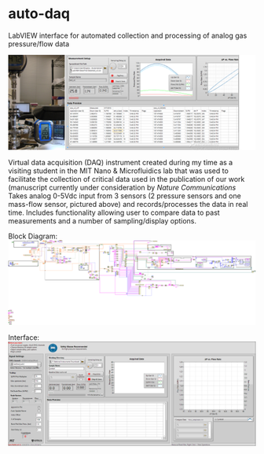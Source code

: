 # auto-daq
LabVIEW interface for automated collection and processing of analog gas pressure/flow data

<p align="center"><img src="GASDAQ.png"/></p>

Virtual data acquisition (DAQ) instrument created during my time as a visiting student in the MIT Nano & Microfluidics lab that was used to facilitate the collection of critical data used in the publication of our work (manuscript currently under consideration by _Nature Communications_
Takes analog 0-5Vdc input from 3 sensors (2 pressure sensors and one mass-flow sensor, pictured above) and records/processes the data in real time.
Includes functionality allowing user to compare data to past measurements and a number of sampling/display options.

Block Diagram:
![VI Block Diagram](GASDAQd.png)

Interface:
![Front Panel](GASDAQp.png)
